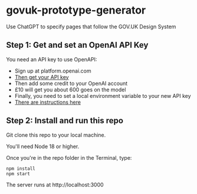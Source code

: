 # govuk-prototype-generator

Use ChatGPT to specify pages that follow the GOV.UK Design System

## Step 1: Get and set an OpenAI API Key

You need an API key to use OpenAPI:
- Sign up at platform.openai.com
- [Then get your API key](https://www.howtogeek.com/885918/how-to-get-an-openai-api-key/)
- Then add some credit to your OpenAI account
- £10 will get you about 600 goes on the model
- Finally, you need to set a local environment variable to your new API key
- [There are instructions here](https://help.openai.com/en/articles/5112595-best-practices-for-api-key-safety)

## Step 2: Install and run this repo

Git clone this repo to your local machine.

You'll need Node 18 or higher.

Once you're in the repo folder in the Terminal, type:
``` 
npm install
npm start
```
The server runs at http://localhost:3000
